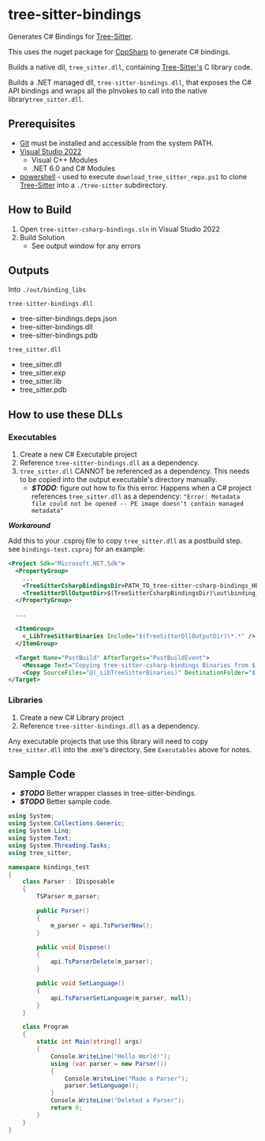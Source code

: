 # tree-sitter-bindings

Generates C# Bindings for [Tree-Sitter](https://github.com/tree-sitter/tree-sitter).

This uses the nuget package for [CppSharp](https://github.com/mono/CppSharp) to generate C# bindings.

Builds a native dll, `tree_sitter.dll`, containing [Tree-Sitter's](https://github.com/tree-sitter/tree-sitter) C library code.

Builds a .NET managed dll, `tree-sitter-bindings.dll`, that exposes the C# API bindings and wraps all the pInvokes to call into the native library`tree_sitter.dll`.

## Prerequisites

- [Git](https://git-scm.com/) must be installed and accessible from the system PATH.
- [Visual Studio 2022](https://visualstudio.microsoft.com/vs/)
    - Visual C++ Modules
    - .NET 6.0 and C# Modules
- [powershell](https://learn.microsoft.com/en-us/powershell/) - used to execute `download_tree_sitter_repo.ps1` to clone [Tree-Sitter](https://github.com/tree-sitter/tree-sitter) into a `./tree-sitter` subdirectory.

## How to Build

1. Open `tree-sitter-csharp-bindings.sln` in Visual Studio 2022
2. Build Solution
    - See output window for any errors

## Outputs

Into `./out/binding_libs`

`tree-sitter-bindings.dll`
- tree-sitter-bindings.deps.json
- tree-sitter-bindings.dll
- tree-sitter-bindings.pdb

`tree_sitter.dll`
- tree_sitter.dll
- tree_sitter.exp
- tree_sitter.lib
- tree_sitter.pdb

## How to use these DLLs

### Executables

1. Create a new C# Executable project
2. Reference `tree-sitter-bindings.dll` as a dependency.
3. `tree_sitter.dll` CANNOT be referenced as a dependency. This needs to be copied into the output executable's directory manually.
    - ***$TODO***: figure out how to fix this error. Happens when a C# project references `tree_sitter.dll` as a dependency: `"Error: Metadata file could not be opened -- PE image doesn't contain managed metadata"` 

***Workaround*** 

Add this to your .csproj file to copy `tree_sitter.dll` as a postbuild step.  
see `bindings-test.csproj` for an example:
```xml
<Project Sdk="Microsoft.NET.Sdk">
  <PropertyGroup>
    ...
    <TreeSitterCsharpBindingsDir>PATH_TO_tree-sitter-csharp-bindings_HERE</TreeSitterCsharpBindingsDir>
	<TreeSitterDllOutputDir>$(TreeSitterCsharpBindingsDir)\out\binding_libs\$(Platform)\$(Configuration)\net6.0</TreeSitterDllOutputDir>
  </PropertyGroup>

  ...

  <ItemGroup>
    <_LibTreeSitterBinaries Include="$(TreeSitterDllOutputDir)\*.*" />
  </ItemGroup>

  <Target Name="PostBuild" AfterTargets="PostBuildEvent">
    <Message Text="Copying tree-sitter-csharp-bindings Binaries from $(TreeSitterDllOutputDir) to project output directory $(ProjectDir)$(OutDir)" Importance="high" />
    <Copy SourceFiles="@(_LibTreeSitterBinaries)" DestinationFolder="$(ProjectDir)$(OutDir)" />
</Target>
```

### Libraries

1. Create a new C# Library project
2. Reference `tree-sitter-bindings.dll` as a dependency.

Any executable projects that use this library will need to copy `tree_sitter.dll` into the .exe's directory. See `Executables` above for notes.


## Sample Code

- ***$TODO*** Better wrapper classes in tree-sitter-bindings.
- ***$TODO*** Better sample code.

```csharp
using System;
using System.Collections.Generic;
using System.Linq;
using System.Text;
using System.Threading.Tasks;
using tree_sitter;

namespace bindings_test
{
    class Parser : IDisposable
    {
        TSParser m_parser;

        public Parser()
        {
            m_parser = api.TsParserNew();
        }

        public void Dispose()
        {
            api.TsParserDelete(m_parser);
        }

        public void SetLanguage()
        {
            api.TsParserSetLanguage(m_parser, null);
        }
    }

    class Program
    {
        static int Main(string[] args)
        {
            Console.WriteLine("Hello World!");
            using (var parser = new Parser())
            {
                Console.WriteLine("Made a Parser");
                parser.SetLanguage();
            }
            Console.WriteLine("Deleted a Parser");
            return 0;
        }
    }
}

```
